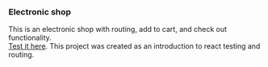 ### Electronic shop
This is an electronic shop with routing, add to cart, and check out functionality.  
[Test it here](https://tokumeianonymous.github.io/shopping-cart/).
This project was created as an introduction to react testing and routing.